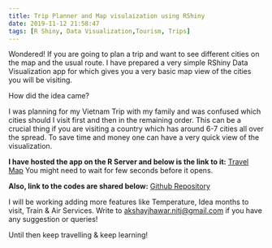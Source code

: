 ```yaml
---
title: Trip Planner and Map visulaization using RShiny
date: 2019-11-12 21:58:47
tags: [R Shiny, Data Visualization,Tourism, Trips]
---
```



Wondered! If you are going to plan a trip and want to see different cities on the map and the usual route. I have prepared a very simple
RShiny Data Visualization app for which gives you a very basic map view of the cities you will be visiting.

How did the idea came?

I was planning for my Vietnam Trip with my family and was confused which cities should I visit first and then in the remaining order.
This can be a crucial thing if you are visiting a country which has around 6-7 cities all over the spread. To save time and money one can have a very quick view of the visualization.

**I have hosted the app on the R Server and below is the link to it:**
[Travel Map](https://akshay-jhawar-me.shinyapps.io/PlanningMap/ "Travel Map")
You might need to wait for few seconds before it opens.

**Also, link to the codes are shared below:**
[Github Repository](https://github.com/jhawakshay/Trip_Visualization "Trip Visualization")

I will be working adding more features like Temperature, Idea months to visit, Train & Air Services.
Write to akshayjhawar.nitj@gmail.com if you have any suggestion or queries!

Until then keep travelling & keep learning!
